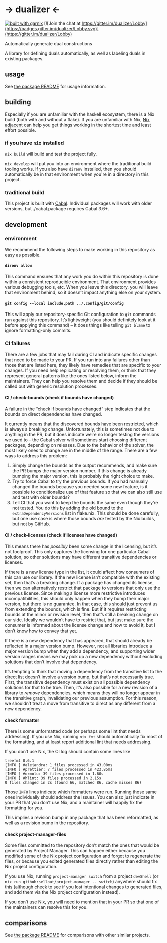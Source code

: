 # → dualizer ←

[![built with garnix](https://img.shields.io/endpoint?url=https%3A%2F%2Fgarnix.io%2Fapi%2Fbadges%2Fsellout%2Fdualizer)](https://garnix.io/repo/sellout/dualizer)
[![Join the chat at https://gitter.im/dualizer/Lobby](https://badges.gitter.im/dualizer/Lobby.svg)](https://gitter.im/dualizer/Lobby)

Automatically generate dual constructions

A library for defining duals automatically, as well as labeling duals in existing packages.

## usage

See [the package README](./dualizer/README.md) for usage information.

## building

Especially if you are unfamiliar with the haskell ecosystem, there is a Nix build (both with and without a flake). If you are unfamiliar with Nix, [Nix adjacent](...) can help you get things working in the shortest time and least effort possible.

### if you have `nix` installed

`nix build` will build and test the project fully.

`nix develop` will put you into an environment where the traditional build tooling works. If you also have `direnv` installed, then you should automatically be in that environment when you're in a directory in this project.

### traditional build

This project is built with [Cabal](https://cabal.readthedocs.io/en/stable/index.html). Individual packages will work with older versions, but ./cabal.package requires Cabal 3.6+.

## development

### environment

We recommend the following steps to make working in this repository as easy as possible.

#### `direnv allow`

This command ensures that any work you do within this repository is done within a consistent reproducible environment. That environment provides various debugging tools, etc. When you leave this directory, you will leave that environment behind, so it doesn’t impact anything else on your system.

#### `git config --local include.path ../.config/git/config`

This will apply our repository-specific Git configuration to `git` commands run against this repository. It’s lightweight (you should definitely look at it before applying this command) – it does things like telling `git blame` to ignore formatting-only commits.

### CI failures

There are a few jobs that may fail during CI and indicate specific changes that need to be made to your PR. If you run into any failures other than those that are listed here, they likely have remedies that are specific to your changes. If you need help replicating or resolving them, or think that they represent general patterns like the ones listed below, inform the maintainers. They can help you resolve them and decide if they should be called out with generic resolution processes.

#### CI / check-bounds (check if bounds have changed)

A failure in the “check if bounds have changed” step indicates that the bounds on direct dependencies have changed.

It currently means that the discovered bounds have been restricted, which is always a breaking change. Unfortunately, this is sometimes not due to anything in the PR, but it does indicate we’re no longer testing the versions we used to – the Cabal solver will sometimes start choosing different packages, depending on releases. Due to the behavior of the solver, the most likely ones to change are in the middle of the range. There are a few ways to address this problem:

1. Simply change the bounds as the output recommends, and make sure the PR bumps the major version number. If this change is already bumping the major version, this is probably the right choice to make.
2. Try to force Cabal to try the previous bounds. If you had manually changed the bounds because you needed some new feature, is it possible to conditionalize use of that feature so that we can also still use and test with older bounds?
3. Tell CI that you want to keep the bounds the same even though they’re not tested. You do this by adding the old bound to the `extraDependencyVersions` list in flake.nix. This should be done carefully, but one use case is where those bounds _are_ tested by the Nix builds, but not by GitHub.

#### CI / check-licenses (check if licenses have changed)

This means there has _possibly_ been some change in the licensing, but it’s not foolproof. This only captures the licensing for one particular Cabal solution, so other solutions may have different transitive dependencies or licenses.

If there is a new license type in the list, it could affect how consumers of this can use our library. If the new license isn’t compatible with the existing set, then that’s a breaking change. If a package has changed its license, then we can alternatively restrict that package to versions that only use the previous license. Since making a license more restrictive introduces incompatibilities, this should only happen when they bump their major version, but there is no guarantee. In that case, this should just prevent us from extending the bounds, which is fine. But if it requires restricting bounds at the minor or revision level, then that’s still a breaking change on our side. Ideally we wouldn’t have to restrict that, but just make sure the consumer is informed about the license change and how to avoid it, but I don’t know how to convey that yet.

If there is a new dependency that has appeared, that should already be reflected in a major version bump. However, not all libraries introduce a major version bump when they add a dependency, and supporting wider version ranges means we may pick up a new dependency without excluding solutions that don’t involve that dependency.

It’s tempting to think that moving a dependency from the transitive list to the direct list doesn’t involve a version bump, but that’s not necessarily true. First, the transitive dependency must exist on all possible dependency solutions for that to be true. Then, it’s also possible for a new revision of a library to _remove_ dependencies, which means they will no longer appear in the transitive graph, invalidating our previous assumption. For this reason, we shouldn’t treat a move from transitive to direct as any different from a new dependency.

#### check formatter

There is some unformatted code (or perhaps some lint that needs addressing). If you use Nix, running `nix fmt` should automatically fix most of the formatting, and at least report additional lint that needs addressing.

If you don’t use Nix, the CI log should contain some lines like

```
treefmt 0.6.1
[INFO ] #alejandra: 1 files processed in 43.00ms
[INFO ] #prettier: 7 files processed in 423.85ms
[INFO ] #ormolu: 39 files processed in 1.60s
[INFO ] #hlint: 39 files processed in 2.15s
0 files changed in 2s (found 66, matched 86, cache misses 86)
```

Those `INFO` lines indicate which formatters were run. Running those same ones individually should address the issues. You can also just indicate in your PR that you don’t use Nix, and a maintainer will happily fix the formatting for you.

This implies a revision bump in any package that has been reformatted, as well as a revision bump in the repository.

#### check project-manager-files

Some files committed to the repository don’t match the ones that would be generated by Project Manager. This can happen either because you modified some of the Nix project configuration and forgot to regenerate the files, or because you edited generated files directly rather than editing the Nix project configuration.

If you use Nix, running `project-manager switch` from a project `devShell` (or `nix run github:sellout/project-manager -- switch`) anywhere should fix this (although check to see if you lost intentional changes to generated files, and add them via the Nix project configuration instead).

If you don’t use Nix, you will need to mention that in your PR so that one of the maintainers can resolve this for you.

## comparisons

See [the package README](./dualizer/README.md) for comparisons with other similar projects.
